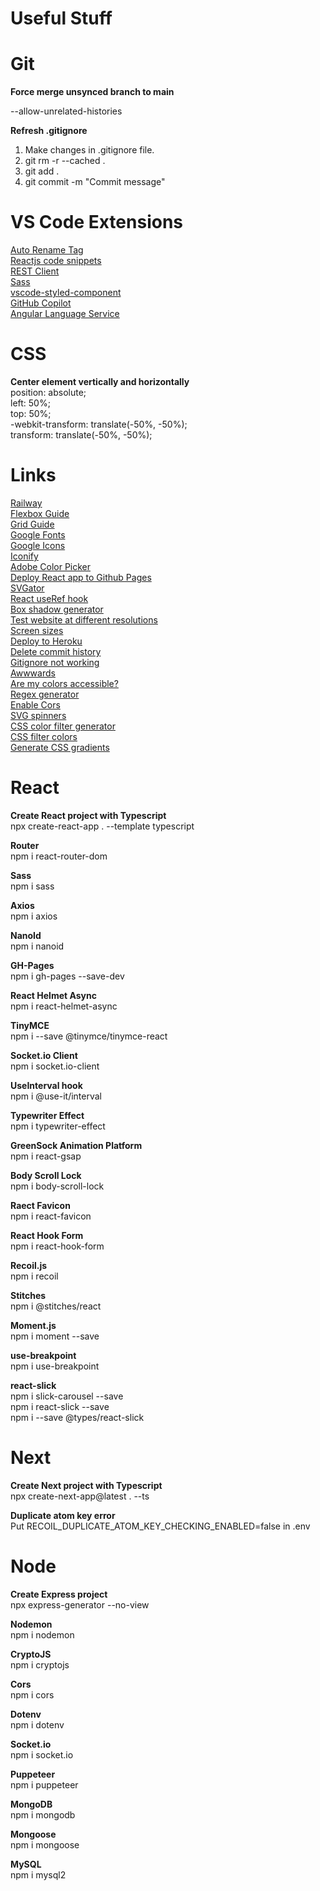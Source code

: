 # Useful Stuff



# Git

<p><b>Force merge unsynced branch to main</b></p>
--allow-unrelated-histories

<b>Refresh .gitignore</b>
</br>
1. Make changes in .gitignore file.
2. git rm -r --cached .
3. git add .
4. git commit -m "Commit message"



# VS Code Extensions

<a href="https://marketplace.visualstudio.com/items?itemName=formulahendry.auto-rename-tag">Auto Rename Tag</a>
</br>
<a href="https://marketplace.visualstudio.com/items?itemName=xabikos.ReactSnippets">Reactjs code snippets</a>
</br>
<a href="https://marketplace.visualstudio.com/items?itemName=humao.rest-client">REST Client</a>
</br>
<a href="https://marketplace.visualstudio.com/items?itemName=Syler.sass-indented">Sass</a>
</br>
<a href="https://marketplace.visualstudio.com/items?itemName=styled-components.vscode-styled-components">vscode-styled-component</a>
</br>
<a href="https://marketplace.visualstudio.com/items?itemName=GitHub.copilot">GitHub Copilot</a>
</br>
<a href="https://marketplace.visualstudio.com/items?itemName=Angular.ng-template">Angular Language Service</a>
</br>



# CSS

<b>Center element vertically and horizontally</b>
</br>
position: absolute;
</br>
left: 50%;
</br>
top: 50%;
</br>
-webkit-transform: translate(-50%, -50%);
</br>
transform: translate(-50%, -50%);
</br>



# Links
<a href="https://railway.app/">Railway</a></br>
<a href="https://css-tricks.com/snippets/css/a-guide-to-flexbox/">Flexbox Guide</a></br>
<a href="https://css-tricks.com/snippets/css/complete-guide-grid/">Grid Guide</a></br>
<a href="https://fonts.google.com/">Google Fonts</a></br>
<a href="https://fonts.google.com/icons">Google Icons</a></br>
<a href="https://iconify.design/">Iconify</a></br>
<a href="https://color.adobe.com/sv/create/color-wheel">Adobe Color Picker</a></br>
<a href="https://dev.to/yuribenjamin/how-to-deploy-react-app-in-github-pages-2a1f">Deploy React app to Github Pages</a></br>
<a href="https://app.svgator.com/">SVGator</a></br>
<a href="https://www.youtube.com/watch?v=yCS2m01bQ6w">React useRef hook</a></br>
<a href="https://html-css-js.com/css/generator/box-shadow/">Box shadow generator</a></br>
<a href="https://screenfly.org/">Test website at different resolutions</a></br>
<a href="https://screensiz.es/">Screen sizes</a></br>
<a href="https://devcenter.heroku.com/articles/git">Deploy to Heroku</a></br>
<a href="https://stackoverflow.com/questions/13716658/how-to-delete-all-commit-history-in-github">Delete commit history</a></br>
<a href="https://stackoverflow.com/questions/25436312/gitignore-not-working">Gitignore not working</a></br>
<a href="https://www.awwwards.com/">Awwwards</a></br>
<a href="https://www.aremycolorsaccessible.com/">Are my colors accessible?</a></br>
<a href="https://regex-generator.olafneumann.org/">Regex generator</a></br>
<a href="https://enable-cors.org/index.html">Enable Cors</a></br>
<a href="https://github.com/n3r4zzurr0/svg-spinners">SVG spinners</a></br>
<a href="https://angel-rs.github.io/css-color-filter-generator/">CSS color filter generator</a></br>
<a href="https://codepen.io/sosuke/pen/Pjoqqp">CSS filter colors</a></br>
<a href="https://cssgradient.io/">Generate CSS gradients</a>



# React

<b>Create React project with Typescript</b>
</br>
npx create-react-app . --template typescript
</br>

<b>Router</b>
</br>
npm i react-router-dom
</br>

<b>Sass</b>
</br>
npm i sass
</br>

<b>Axios</b>
</br>
npm i axios
</br>

<b>NanoId</b>
</br>
npm i nanoid
</br>

<b>GH-Pages</b>
</br>
npm i gh-pages --save-dev
</br>

<b>React Helmet Async</b>
</br>
npm i react-helmet-async
</br>

<b>TinyMCE</b>
</br>
npm i --save @tinymce/tinymce-react
</br>

<b>Socket.io Client</b>
</br>
npm i socket.io-client
</br>

<b>UseInterval hook</b>
</br>
npm i @use-it/interval
</br>

<b>Typewriter Effect</b>
</br>
npm i typewriter-effect
</br>

<b>GreenSock Animation Platform </b>
</br>
npm i react-gsap
</br>

<b>Body Scroll Lock</b>
</br>
npm i body-scroll-lock
</br>

<b>Raect Favicon</b>
</br>
npm i react-favicon
</br>

<b>React Hook Form</b>
</br>
npm i react-hook-form
</br>

<b>Recoil.js</b>
</br>
npm i recoil
</br>

<b>Stitches</b>
</br>
npm i @stitches/react
</br>

<b>Moment.js</b>
</br>
npm i moment --save
</br>

<b>use-breakpoint</b>
</br>
npm i use-breakpoint
</br>

<b>react-slick</b>
<br/>
npm i slick-carousel --save
<br/>
npm i react-slick --save
<br/>
npm i --save @types/react-slick
<br/>


# Next

<b>Create Next project with Typescript</b>
</br>
npx create-next-app@latest . --ts
</br>

<b>Duplicate atom key error</b>
</br>
Put RECOIL_DUPLICATE_ATOM_KEY_CHECKING_ENABLED=false in .env
</br>



# Node

<b>Create Express project</b>
<br>
npx express-generator --no-view
</br>

<b>Nodemon</b>
</br>
npm i nodemon
</br>

<b>CryptoJS</b>
</br>
npm i cryptojs
</br>

<b>Cors</b>
</br>
npm i cors
</br>

<b>Dotenv</b>
</br>
npm i dotenv
</br>

<b>Socket.io</b>
</br>
npm i socket.io
</br>

<b>Puppeteer</b>
</br>
npm i puppeteer
</br>

<b>MongoDB</b>
</br>
npm i mongodb
</br>

<b>Mongoose</b>
</br>
npm i mongoose
</br>

<b>MySQL</b>
</br>
npm i mysql2
</br>
